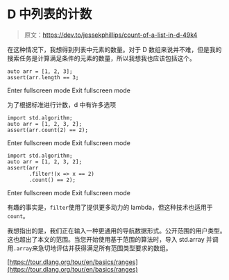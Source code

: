 # D 中列表的计数

> 原文：<https://dev.to/jessekphillips/count-of-a-list-in-d-49k4>

在这种情况下，我想得到列表中元素的数量。对于 D 数组来说并不难，但是我的搜索任务是计算满足条件的元素的数量，所以我想我也应该包括这个。

```
auto arr = [1, 2, 3];
assert(arr.length == 3; 
```

Enter fullscreen mode Exit fullscreen mode

为了根据标准进行计数，d 中有许多选项

```
import std.algorithm;
auto arr = [1, 2, 3, 2];
assert(arr.count(2) == 2); 
```

Enter fullscreen mode Exit fullscreen mode

```
import std.algorithm;
auto arr = [1, 2, 3, 2];
assert(arr
       .filter!(x => x == 2)
       .count() == 2); 
```

Enter fullscreen mode Exit fullscreen mode

有趣的事实是，`filter`使用了提供更多动力的 lambda，但这种技术也适用于`count`。

我想指出的是，我们正在输入一种更通用的导航数据形式。公开范围的用户类型。这也超出了本文的范围。当您开始使用基于范围的算法时，导入 std.array 并调用`.array`来急切地评估并获得满足所有范围类型要求的数组。

[https://tour.dlang.org/tour/en/basics/ranges](https://tour.dlang.org/tour/en/basics/ranges)
